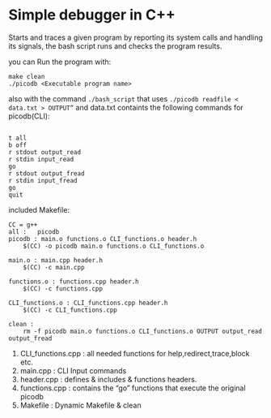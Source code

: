 # Simple debugger in C++

Starts and traces a given program by reporting its system calls and handling its signals,
the bash script runs and checks the program results.

you can Run the program with:
```
make clean
./picodb <Executable program name>
```
also with the command ```./bash_script``` that uses 
```./picodb readfile < data.txt > OUTPUT”``` and data.txt containts the following commands for picodb(CLI):
```

t all
b off
r stdout output_read
r stdin input_read
go
r stdout output_fread
r stdin input_fread
go
quit
```

included Makefile:
```
CC = g++
all :	picodb 
picodb : main.o functions.o CLI_functions.o header.h
	$(CC) -o picodb main.o functions.o CLI_functions.o
	
main.o : main.cpp header.h
	$(CC) -c main.cpp
	
functions.o : functions.cpp header.h
	$(CC) -c functions.cpp 

CLI_functions.o : CLI_functions.cpp header.h
	$(CC) -c CLI_functions.cpp 	

clean :	
	rm -f picodb main.o functions.o CLI_functions.o OUTPUT output_read output_fread
```
1. CLI_functions.cpp : all needed functions for help,redirect,trace,block etc.
2. main.cpp : CLI Input commands
3. header.cpp : defines & includes & functions headers.
4. functions.cpp : contains the “go” functions that execute the original picodb
5. Makefile : Dynamic Makefile & clean
